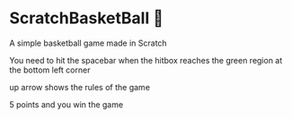 # ScratchBasketBall 🏀
A simple basketball game made in Scratch

You need to hit the spacebar when the hitbox reaches the green region at the bottom left corner


up arrow shows the rules of the game


5 points and you win the game
